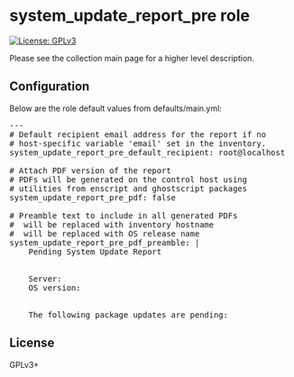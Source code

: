 # system_update_report_pre role

[![License: GPLv3](https://img.shields.io/badge/license-GPLv3-brightgreen.svg)](https://www.gnu.org/licenses/gpl-3.0)

Please see the collection main page for a higher level description.

## Configuration

Below are the role default values from defaults/main.yml:

<pre>
---
# Default recipient email address for the report if no
# host-specific variable 'email' set in the inventory.
system_update_report_pre_default_recipient: root@localhost

# Attach PDF version of the report
# PDFs will be generated on the control host using
# utilities from enscript and ghostscript packages
system_update_report_pre_pdf: false

# Preamble text to include in all generated PDFs
# <HOST> will be replaced with inventory hostname
# <OSREL> will be replaced with OS release name
system_update_report_pre_pdf_preamble: |
    Pending System Update Report
    
    
    Server: <HOST>
    OS version: <OSREL>
    
    
    The following package updates are pending:
</pre>

## License

GPLv3+
